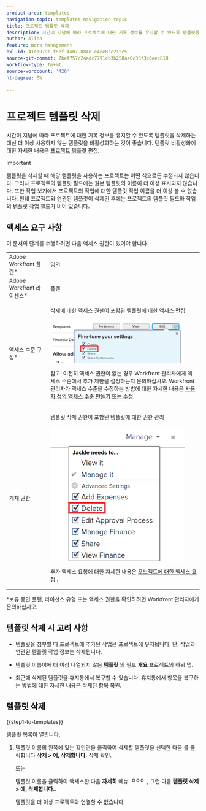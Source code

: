 ```yaml
---
product-area: templates
navigation-topic: templates-navigation-topic
title: 프로젝트 템플릿 삭제
description: 시간이 지남에 따라 프로젝트에 대한 기록 정보를 유지할 수 있도록 템플릿을 삭제하는 대신 더 이상 사용하지 않는 템플릿을 비활성화하는 것이 좋습니다. 템플릿 비활성화에 대한 자세한 내용은 프로젝트 템플릿 편집을 참조하십시오.
author: Alina
feature: Work Management
exl-id: 41e0979c-f8ef-4a07-8848-e4ee8cc212c5
source-git-commit: 7bef757c24adc7791cb3b258ae6c33f3c0eec818
workflow-type: tm+mt
source-wordcount: '426'
ht-degree: 0%

---
```


# 프로젝트 템플릿 삭제

시간이 지남에 따라 프로젝트에 대한 기록 정보를 유지할 수 있도록 템플릿을 삭제하는 대신 더 이상 사용하지 않는 템플릿을 비활성화하는 것이 좋습니다. 템플릿 비활성화에 대한 자세한 내용은 [프로젝트 템플릿 편집](../../../manage-work/projects/create-and-manage-templates/edit-templates.md).

>[!IMPORTANT]
>
>템플릿을 삭제할 때 해당 템플릿을 사용하는 프로젝트는 어떤 식으로든 수정되지 않습니다. 그러나 프로젝트의 템플릿 필드에는 원본 템플릿의 이름이 더 이상 표시되지 않습니다. 또한 작업 보기에서 프로젝트의 작업에 대한 템플릿 작업 이름을 더 이상 볼 수 없습니다. 원래 프로젝트와 연관된 템플릿이 삭제된 후에는 프로젝트의 템플릿 필드와 작업의 템플릿 작업 필드가 비어 있습니다.

## 액세스 요구 사항

이 문서의 단계를 수행하려면 다음 액세스 권한이 있어야 합니다.

<table style="table-layout:auto"> 
 <col> 
 <col> 
 <tbody> 
  <tr> 
   <td role="rowheader">Adobe Workfront 플랜*</td> 
   <td> <p>임의</p> </td> 
  </tr> 
  <tr> 
   <td role="rowheader">Adobe Workfront 라이센스*</td> 
   <td> <p>플랜 </p> </td> 
  </tr> 
  <tr> 
   <td role="rowheader">액세스 수준 구성*</td> 
   <td> <p>삭제에 대한 액세스 권한이 포함된 템플릿에 대한 액세스 편집</p> <p> <img src="assets/template-access-level-with-advanced-settings-350x113.png" style="width: 350;height: 113;"> </p> <p>참고: 여전히 액세스 권한이 없는 경우 Workfront 관리자에게 액세스 수준에서 추가 제한을 설정하는지 문의하십시오. Workfront 관리자가 액세스 수준을 수정하는 방법에 대한 자세한 내용은 <a href="../../../administration-and-setup/add-users/configure-and-grant-access/create-modify-access-levels.md" class="MCXref xref">사용자 정의 액세스 수준 만들기 또는 수정</a>.</p> </td> 
  </tr> 
  <tr> 
   <td role="rowheader">개체 권한</td> 
   <td> <p>템플릿 삭제 권한이 포함된 템플릿에 대한 권한 관리</p> <p> <img src="assets/template-manage-permissions-with-advanced-settings-350x352.png" style="width: 350;height: 352;"> </p> <p>추가 액세스 요청에 대한 자세한 내용은 <a href="../../../workfront-basics/grant-and-request-access-to-objects/request-access.md" class="MCXref xref">오브젝트에 대한 액세스 요청 </a>.</p> </td> 
  </tr> 
 </tbody> 
</table>

&#42;보유 중인 플랜, 라이선스 유형 또는 액세스 권한을 확인하려면 Workfront 관리자에게 문의하십시오.

## 템플릿 삭제 시 고려 사항

* 템플릿을 첨부할 때 프로젝트에 추가된 작업은 프로젝트에 유지됩니다. 단, 작업과 연관된 템플릿 작업 정보는 삭제됩니다.
* 템플릿 이름이에 더 이상 나열되지 않음 **템플릿** 의 필드 **개요** 프로젝트의 하위 탭.

* 최근에 삭제된 템플릿을 휴지통에서 복구할 수 있습니다. 휴지통에서 항목을 복구하는 방법에 대한 자세한 내용은 [삭제된 항목 복원](../../../administration-and-setup/manage-workfront/manage-deleted-items/restore-deleted-items.md).

## 템플릿 삭제

{{step1-to-templates}}

템플릿 목록이 열립니다.

1. 템플릿 이름의 왼쪽에 있는 확인란을 클릭하여 삭제할 템플릿을 선택한 다음 를 클릭합니다 **삭제 > 예, 삭제합니다.** 삭제 확인.

   또는

   템플릿 이름을 클릭하여 액세스한 다음 **자세히** 메뉴 ![](assets/qs-more-icon-on-an-object.png) , 그런 다음 **템플릿 삭제 > 예, 삭제합니다.**.

   템플릿을 더 이상 프로젝트와 연결할 수 없습니다.
